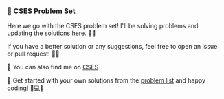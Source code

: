 ### 🚀 CSES Problem Set  

Here we go with the CSES problem set! I'll be solving problems and updating the solutions here. 📝✨  

If you have a better solution or any suggestions, feel free to open an issue or pull request! 🤝💡  

📌 You can also find me on [CSES](https://cses.fi/user/322625)  

🔗 Get started with your own solutions from the [problem list](https://cses.fi/problemset/list/) and happy coding! 🎯💻🚀